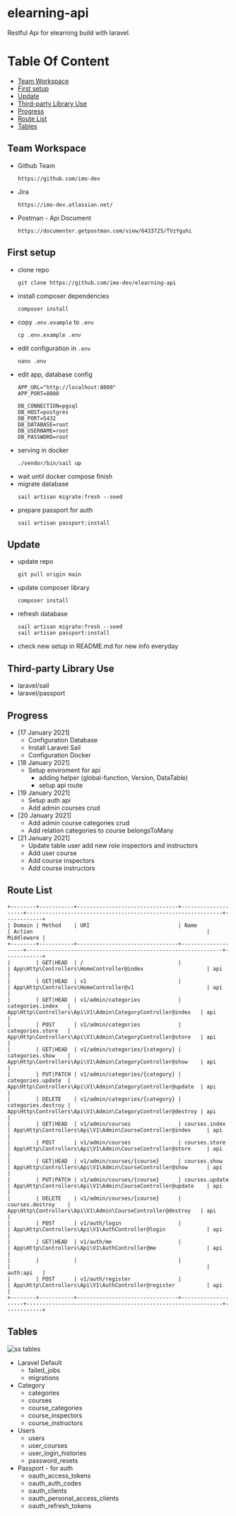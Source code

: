 # elearning-api
Restful Api for elearning build with laravel.

# Table Of Content
  + [Team Workspace](#team-workspace)
  + [First setup](#first-setup)
  + [Update](#update)
  + [Third-party Library Use](#third-party-library-use)
  + [Progress](#progress)
  + [Route List](#route-list)
  + [Tables](#tables)

## Team Workspace 
* Github Team
  ```
  https://github.com/imo-dev
  ```
* Jira
  ```
  https://imo-dev.atlassian.net/
  ```
* Postman - Api Document
  ```
  https://documenter.getpostman.com/view/6433725/TVzYguhi
  ```


## First setup
* clone repo
  ```
  git clone https://github.com/imo-dev/elearning-api
  ```
* install composer dependencies
  ```
  composer install
  ```
* copy `.env.example` to `.env`
  ```
  cp .env.example .env
  ```
* edit configuration in `.env`
  ```
  nano .env
  ```
* edit app, database config
  ```
  APP_URL="http://localhost:8000"
  APP_PORT=8000

  DB_CONNECTION=pgsql
  DB_HOST=postgres
  DB_PORT=5432
  DB_DATABASE=root
  DB_USERNAME=root
  DB_PASSWORD=root
  ```
* serving in docker
  ```
  ./vendor/bin/sail up
  ```
* wait until docker compose finish
* migrate database
  ```
  sail artisan migrate:fresh --seed
  ```
* prepare passport for auth
  ```
  sail artisan passport:install
  ```


## Update
* update repo
  ```
  git pull origin main
  ```
* update composer library
  ```
  composer install
  ```
* refresh database
  ```
  sail artisan migrate:fresh --seed
  sail artisan passport:install
  ```
* check new setup in README.md for new info everyday


## Third-party Library Use
* laravel/sail
* laravel/passport


## Progress
* [17 January 2021]
  - Configuration Database
  - Install Laravel Sail
  - Configuration Docker
* [18 January 2021]
  - Setup enviroment for api
    - adding helper
      (global-function, Version, DataTable)
    - setup api route
* [19 January 2021]
  - Setup auth api
  - Add admin courses crud
* [20 January 2021]
  - Add admin course categories crud
  - Add relation categories to course belongsToMany
* [21 January 2021]
  - Update table user add new role inspectors and instructors
  - Add user course
  - Add course inspectors
  - Add course instructors


## Route List
```
+--------+-----------+--------------------------------+--------------------+--------------------------------------------------------------+------------+
| Domain | Method    | URI                            | Name               | Action                                                       | Middleware |
+--------+-----------+--------------------------------+--------------------+--------------------------------------------------------------+------------+
|        | GET|HEAD  | /                              |                    | App\Http\Controllers\HomeController@index                    | api        |
|        | GET|HEAD  | v1                             |                    | App\Http\Controllers\HomeController@v1                       | api        |
|        | GET|HEAD  | v1/admin/categories            | categories.index   | App\Http\Controllers\Api\V1\Admin\CategoryController@index   | api        |
|        | POST      | v1/admin/categories            | categories.store   | App\Http\Controllers\Api\V1\Admin\CategoryController@store   | api        |
|        | GET|HEAD  | v1/admin/categories/{category} | categories.show    | App\Http\Controllers\Api\V1\Admin\CategoryController@show    | api        |
|        | PUT|PATCH | v1/admin/categories/{category} | categories.update  | App\Http\Controllers\Api\V1\Admin\CategoryController@update  | api        |
|        | DELETE    | v1/admin/categories/{category} | categories.destroy | App\Http\Controllers\Api\V1\Admin\CategoryController@destroy | api        |
|        | GET|HEAD  | v1/admin/courses               | courses.index      | App\Http\Controllers\Api\V1\Admin\CourseController@index     | api        |
|        | POST      | v1/admin/courses               | courses.store      | App\Http\Controllers\Api\V1\Admin\CourseController@store     | api        |
|        | GET|HEAD  | v1/admin/courses/{course}      | courses.show       | App\Http\Controllers\Api\V1\Admin\CourseController@show      | api        |
|        | PUT|PATCH | v1/admin/courses/{course}      | courses.update     | App\Http\Controllers\Api\V1\Admin\CourseController@update    | api        |
|        | DELETE    | v1/admin/courses/{course}      | courses.destroy    | App\Http\Controllers\Api\V1\Admin\CourseController@destroy   | api        |
|        | POST      | v1/auth/login                  |                    | App\Http\Controllers\Api\V1\AuthController@login             | api        |
|        | GET|HEAD  | v1/auth/me                     |                    | App\Http\Controllers\Api\V1\AuthController@me                | api        |
|        |           |                                |                    |                                                              | auth:api   |
|        | POST      | v1/auth/register               |                    | App\Http\Controllers\Api\V1\AuthController@register          | api        |
+--------+-----------+--------------------------------+--------------------+--------------------------------------------------------------+------------+
```


## Tables
![ss tables](https://raw.githubusercontent.com/imo-dev/elearning-api/main/.dev/table.svg)
* Laravel Default
  - failed_jobs
  - migrations
* Category
  - categories
  - courses
  - course_categories
  - course_inspectors
  - course_instructors
* Users
  - users
  - user_courses
  - user_login_histories
  - password_resets
* Passport - for auth
  - oauth_access_tokens
  - oauth_auth_codes
  - oauth_clients
  - oauth_personal_access_clients
  - oauth_refresh_tokens